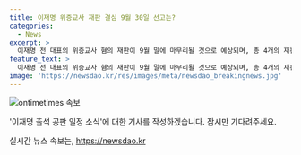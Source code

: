 ```yaml
---
title: 이재명 위증교사 재판 결심 9월 30일 선고는?
categories:
  - News
excerpt: >
  이재명 전 대표의 위증교사 혐의 재판이 9월 말에 마무리될 것으로 예상되며, 총 4개의 재판 중 두번째 선고가 이뤄질 것으로 보인다. 8월26일에는 서증조사를 마무리한 뒤 9월30일에 최종변론이 예정돼 있으며, 검찰이 구형하는 결심 공판 이후 빠르면 10월 말에 선고될 것으로 예상된다. 이날 위증교사 혐의 공판에 출석한 이 전 대표는 경기도 법인카드 유용 의혹 관련으로 검찰에서 출석을 통보받은 것과 관련해 무혐의 불송치 결정이 났던 사건이라며 정권을 비판했다.
feature_text: >
  이재명 전 대표의 위증교사 혐의 재판이 9월 말에 마무리될 것으로 예상되며, 총 4개의 재판 중 두번째 선고가 이뤄질 것으로 보인다. 8월26일에는 서증조사를 마무리한 뒤 9월30일에 최종변론이 예정돼 있으며, 검찰이 구형하는 결심 공판 이후 빠르면 10월 말에 선고될 것으로 예상된다. 이날 위증교사 혐의 공판에 출석한 이 전 대표는 경기도 법인카드 유용 의혹 관련으로 검찰에서 출석을 통보받은 것과 관련해 무혐의 불송치 결정이 났던 사건이라며 정권을 비판했다.
image: 'https://newsdao.kr/res/images/meta/newsdao_breakingnews.jpg'
---
```


<p><img src="https://newsdao.kr/res/images/meta/newsdao_breakingnews.jpg" alt="ontimetimes 속보" /></p>

<p>'이재명 출석 공판 일정 소식'에 대한 기사를 작성하겠습니다. 잠시만 기다려주세요.</p>
실시간 뉴스 속보는, <a href="https://newsdao.kr" rel="dofollow">https://newsdao.kr</a>


